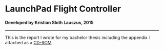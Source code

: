 # LaunchPad Flight Controller
#### Developed by Kristian Sloth Lauszus, 2015
_________

This is the report I wrote for my bachelor thesis including the appendix I attached as a [CD-ROM](CD-ROM).
